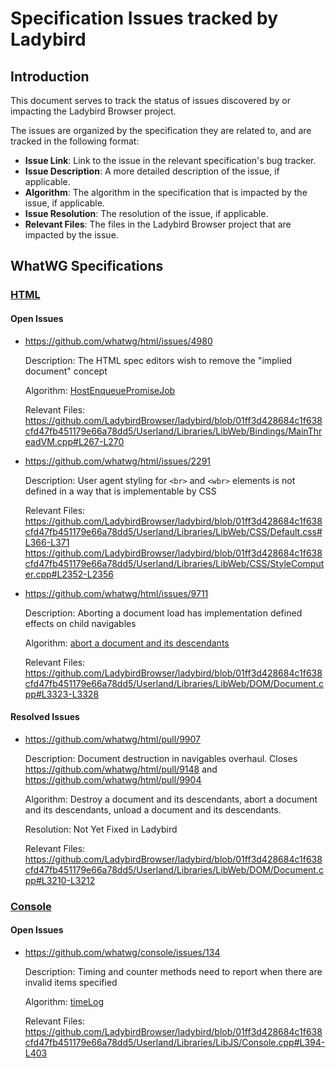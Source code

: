 # Specification Issues tracked by Ladybird

## Introduction

This document serves to track the status of issues discovered by or impacting the Ladybird Browser project.

The issues are organized by the specification they are related to, and are tracked in the following format:

- **Issue Link**: Link to the issue in the relevant specification's bug tracker.
- **Issue Description**: A more detailed description of the issue, if applicable.
- **Algorithm**: The algorithm in the specification that is impacted by the issue, if applicable.
- **Issue Resolution**: The resolution of the issue, if applicable.
- **Relevant Files**: The files in the Ladybird Browser project that are impacted by the issue.


## WhatWG Specifications

### [HTML](https://html.spec.whatwg.org/)

#### Open Issues

-  https://github.com/whatwg/html/issues/4980

   Description: The HTML spec editors wish to remove the "implied document" concept
 
   Algorithm: [HostEnqueuePromiseJob](https://html.spec.whatwg.org/multipage/webappapis.html#hostenqueuepromisejob)
  
   Relevant Files: https://github.com/LadybirdBrowser/ladybird/blob/01ff3d428684c1f638cfd47fb451179e66a78dd5/Userland/Libraries/LibWeb/Bindings/MainThreadVM.cpp#L267-L270
   

- https://github.com/whatwg/html/issues/2291

   Description: User agent styling for `<br>` and `<wbr>` elements is not defined in a way that is implementable by CSS
   
   Relevant Files: https://github.com/LadybirdBrowser/ladybird/blob/01ff3d428684c1f638cfd47fb451179e66a78dd5/Userland/Libraries/LibWeb/CSS/Default.css#L366-L371
   https://github.com/LadybirdBrowser/ladybird/blob/01ff3d428684c1f638cfd47fb451179e66a78dd5/Userland/Libraries/LibWeb/CSS/StyleComputer.cpp#L2352-L2356


- https://github.com/whatwg/html/issues/9711

  Description: Aborting a document load has implementation defined effects on child navigables

  Algorithm: [abort a document and its descendants](https://html.spec.whatwg.org/multipage/document-lifecycle.html#abort-a-document-and-its-descendants) 

  Relevant Files: https://github.com/LadybirdBrowser/ladybird/blob/01ff3d428684c1f638cfd47fb451179e66a78dd5/Userland/Libraries/LibWeb/DOM/Document.cpp#L3323-L3328


#### Resolved Issues

- https://github.com/whatwg/html/pull/9907

  Description: Document destruction in navigables overhaul. Closes https://github.com/whatwg/html/pull/9148 and https://github.com/whatwg/html/pull/9904

  Algorithm: Destroy a document and its descendants, abort a document and its descendants, unload a document and its descendants.

  Resolution: Not Yet Fixed in Ladybird

  Relevant Files: https://github.com/LadybirdBrowser/ladybird/blob/01ff3d428684c1f638cfd47fb451179e66a78dd5/Userland/Libraries/LibWeb/DOM/Document.cpp#L3210-L3212


### [Console](https://console.spec.whatwg.org/)

#### Open Issues

- https://github.com/whatwg/console/issues/134

  Description: Timing and counter methods need to report when there are invalid items specified

  Algorithm: [timeLog](https://console.spec.whatwg.org/#timelog)

  Relevant Files: https://github.com/LadybirdBrowser/ladybird/blob/01ff3d428684c1f638cfd47fb451179e66a78dd5/Userland/Libraries/LibJS/Console.cpp#L394-L403